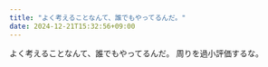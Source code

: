 ```yaml
---
title: "よく考えることなんて、誰でもやってるんだ。"
date: 2024-12-21T15:32:56+09:00
---
```

よく考えることなんて、誰でもやってるんだ。
周りを過小評価するな。
